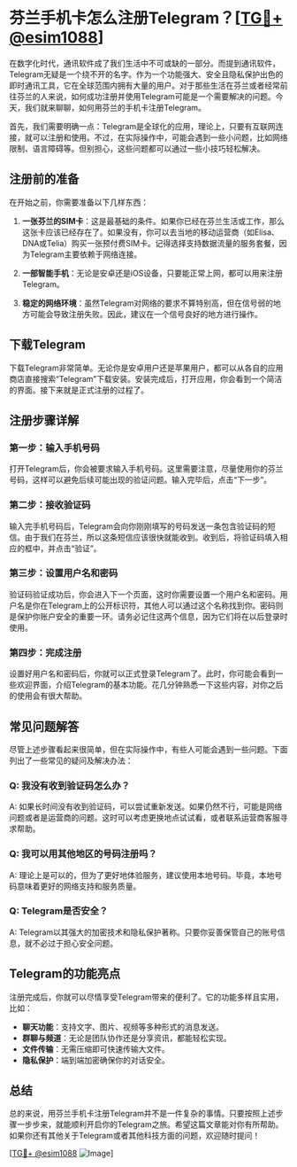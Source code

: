 # 芬兰手机卡怎么注册Telegram？[[TG💪+ @esim1088](https://t.me/s/esim1088)]

在数字化时代，通讯软件成了我们生活中不可或缺的一部分。而提到通讯软件，Telegram无疑是一个绕不开的名字。作为一个功能强大、安全且隐私保护出色的即时通讯工具，它在全球范围内拥有大量的用户。对于那些生活在芬兰或者经常前往芬兰的人来说，如何成功注册并使用Telegram可能是一个需要解决的问题。今天，我们就来聊聊，如何用芬兰的手机卡注册Telegram。

首先，我们需要明确一点：Telegram是全球化的应用，理论上，只要有互联网连接，就可以注册和使用。不过，在实际操作中，可能会遇到一些小问题，比如网络限制、语言障碍等。但别担心，这些问题都可以通过一些小技巧轻松解决。

## 注册前的准备

在开始之前，你需要准备以下几样东西：

1. **一张芬兰的SIM卡**：这是最基础的条件。如果你已经在芬兰生活或工作，那么这张卡应该已经存在了。如果没有，你可以去当地的移动运营商（如Elisa、DNA或Telia）购买一张预付费SIM卡。记得选择支持数据流量的服务套餐，因为Telegram主要依赖于网络连接。

2. **一部智能手机**：无论是安卓还是iOS设备，只要能正常上网，都可以用来注册Telegram。

3. **稳定的网络环境**：虽然Telegram对网络的要求不算特别高，但在信号弱的地方可能会导致注册失败。因此，建议在一个信号良好的地方进行操作。

## 下载Telegram

下载Telegram非常简单。无论你是安卓用户还是苹果用户，都可以从各自的应用商店直接搜索“Telegram”下载安装。安装完成后，打开应用，你会看到一个简洁的界面。接下来就是正式注册的过程了。

## 注册步骤详解

### 第一步：输入手机号码

打开Telegram后，你会被要求输入手机号码。这里需要注意，尽量使用你的芬兰号码，这样可以避免后续可能出现的验证问题。输入完毕后，点击“下一步”。

### 第二步：接收验证码

输入完手机号码后，Telegram会向你刚刚填写的号码发送一条包含验证码的短信。由于我们在芬兰，所以这条短信应该很快就能收到。收到后，将验证码填入相应的框中，并点击“验证”。

### 第三步：设置用户名和密码

验证码验证成功后，你会进入下一个页面，这时你需要设置一个用户名和密码。用户名是你在Telegram上的公开标识符，其他人可以通过这个名称找到你。密码则是保护你账户安全的重要一环。请务必记住这两个信息，因为它们将在以后登录时使用。

### 第四步：完成注册

设置好用户名和密码后，你就可以正式登录Telegram了。此时，你可能会看到一些欢迎界面，介绍Telegram的基本功能。花几分钟熟悉一下这些内容，对你之后的使用会有很大帮助。

## 常见问题解答

尽管上述步骤看起来很简单，但在实际操作中，有些人可能会遇到一些问题。下面列出了一些常见的疑问及解决办法：

### Q: 我没有收到验证码怎么办？

A: 如果长时间没有收到验证码，可以尝试重新发送。如果仍然不行，可能是网络问题或者是运营商的问题。这时可以考虑更换地点试试看，或者联系运营商客服寻求帮助。

### Q: 我可以用其他地区的号码注册吗？

A: 理论上是可以的，但为了更好地体验服务，建议使用本地号码。毕竟，本地号码意味着更好的网络支持和服务质量。

### Q: Telegram是否安全？

A: Telegram以其强大的加密技术和隐私保护著称。只要你妥善保管自己的账号信息，就不必过于担心安全问题。

## Telegram的功能亮点

注册完成后，你就可以尽情享受Telegram带来的便利了。它的功能多样且实用，比如：

- **聊天功能**：支持文字、图片、视频等多种形式的消息发送。
- **群聊与频道**：无论是团队协作还是分享资讯，都能轻松实现。
- **文件传输**：无需压缩即可快速传输大文件。
- **隐私保护**：端到端加密确保你的对话安全。

## 总结

总的来说，用芬兰手机卡注册Telegram并不是一件复杂的事情。只要按照上述步骤一步步来，就能顺利开启你的Telegram之旅。希望这篇文章能对你有所帮助。如果你还有其他关于Telegram或者其他科技方面的问题，欢迎随时提问！

[[TG💪+ @esim1088](https://t.me/s/esim1088) ![Image](https://i.postimg.cc/4NQfJmqS/Snipaste-2025-05-13-00-14-12.png)]